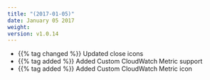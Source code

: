 ```yaml
---
title: "(2017-01-05)"
date: January 05 2017
weight:
version: v1.0.14
---
```


- {{% tag changed %}} Updated close icons
- {{% tag added %}} Added Custom CloudWatch Metric support
- {{% tag added %}} Added Custom CloudWatch Metric icon

